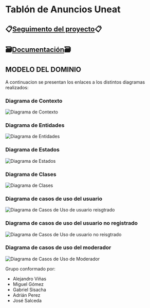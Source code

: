 # Tablón de Anuncios Uneat 

## 📋[Seguimento del proyecto](https://github.com/users/miguelgomez75/projects/3/views/1)📋

## 🗃️[Documentación](Documentación)🗃️  
## MODELO DEL DOMINIO

A continuacion se presentan los enlaces a los distintos diagramas realizados:

### Diagrama de Contexto 
![Diagrama de Contexto](https://github.com/miguelgomez75/24-25-IdSw1-SDR/blob/main/images/modelosUML%20-%20SVG/4%C2%AA_Iteraci%C3%B3n/Diagrama_Contexto.svg)
### Diagrama de Entidades 
![Diagrama de Entidades](https://github.com/miguelgomez75/24-25-IdSw1-SDR/blob/main/images/modelosUML%20-%20SVG/4%C2%AA_Iteraci%C3%B3n/Diagrama_Entidades.svg)
### Diagrama de Estados 
![Diagrama de Estados](https://github.com/miguelgomez75/24-25-IdSw1-SDR/blob/main/images/modelosUML%20-%20SVG/4%C2%AA_Iteraci%C3%B3n/Diagrama_Estados.svg)
### Diagrama de Clases 
![Diagrama de Clases](https://github.com/miguelgomez75/24-25-IdSw1-SDR/blob/main/images/modelosUML%20-%20SVG/4%C2%AA_Iteraci%C3%B3n/Diagrama_Clases.svg)
### Diagrama de casos de uso del usuario
![Diagrama de Casos de Uso de usuario reisgtrado](https://github.com/miguelgomez75/24-25-IdSw1-SDR/blob/main/images/modelosUML%20-%20SVG/4%C2%AA_Iteraci%C3%B3n/dcu_UR.svg)
### Diagrama de casos de uso del usuario no registrado
![Diagrama de Casos de Uso de usuario no reisgtrado](https://github.com/miguelgomez75/24-25-IdSw1-SDR/blob/main/images/modelosUML%20-%20SVG/4%C2%AA_Iteraci%C3%B3n/dcu_UNR.svg)
### Diagrama de casos de uso del moderador
![Diagrama de Casos de Uso de Moderador](https://github.com/miguelgomez75/24-25-IdSw1-SDR/blob/main/images/modelosUML%20-%20SVG/4%C2%AA_Iteraci%C3%B3n/Diagrama_Casos_uso_mod.svg)


Grupo conformado por:

- Alejandro Viñas
- Miguel Gómez
- Gabriel Sisacha
- Adrián Perez
- José Salceda
